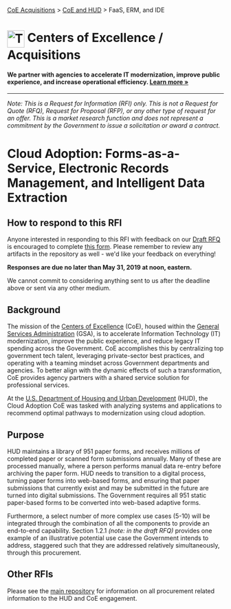 [CoE Acquisitions](https://github.com/GSA/coe-acquisitions) > [CoE and HUD](https://github.com/GSA/coe-hud-acquisitions) > FaaS, ERM, and IDE

<h1><img src="https://coe.gsa.gov/img/coe-logomark.svg" width="40px" align="top" alt="The Centers of Excellence Logo"> Centers of Excellence / Acquisitions</h1>

#### We partner with agencies to accelerate IT modernization, improve public experience, and increase operational efficiency. [Learn more »](https://coe.gsa.gov/about/)

---

*Note: This is a Request for Information (RFI) only. This is not a Request for Quote (RFQ), Request for Proposal (RFP), or any other type of request for an offer. This is a market research function and does not represent a commitment by the Government to issue a solicitation or award a contract.*

# Cloud Adoption: Forms-as-a-Service, Electronic Records Management, and Intelligent Data Extraction

## How to respond to this RFI

Anyone interested in responding to this RFI with feedback on our [Draft RFQ](Draft-RFQ.pdf) is encouraged to complete [this form](https://forms.gle/ZWWmFmmD8zSRizc16). Please remember to review any artifacts in the repository as well - we'd like your feedback on everything!

**Responses are due no later than May 31, 2019 at noon, eastern.**

We cannot commit to considering anything sent to us after the deadline above or sent via any other medium.

## Background

The mission of the [Centers of Excellence](https://coe.gsa.gov/) (CoE), housed within the [General Services Administration](https://gsa.gov) (GSA), is to accelerate Information Technology (IT) modernization, improve the public experience, and reduce legacy IT spending across the Government. CoE accomplishes this by centralizing top government tech talent, leveraging private-sector best practices, and operating with a teaming mindset across Government departments and agencies. To better align with the dynamic effects of such a transformation, CoE provides agency partners with a shared service solution for professional services.

At the [U.S. Department of Housing and Urban Development](https://www.hud.gov/) (HUD), the Cloud Adoption CoE was tasked with analyzing systems and applications to recommend optimal pathways to modernization using cloud adoption.

## Purpose

HUD maintains a library of 951 paper forms, and receives millions of completed paper or scanned form submissions annually. Many of these are processed manually, where a person performs manual data re-entry before archiving the paper form. HUD needs to transition to a digital process, turning paper forms into web-based forms, and ensuring that paper submissions that currently exist and may be submitted in the future are turned into digital submissions. The Government requires all 951 static paper-based forms to be converted into web-based adaptive forms. 

Furthermore, a select number of more complex use cases (5-10) will be integrated through the combination of all the components to provide an end-to-end capability. Section 1.2.1 *(note: in the draft RFQ)* provides one example of an illustrative potential use case the Government intends to address, staggered such that they are addressed relatively simultaneously, through this procurement.

## Other RFIs
Please see the [main repository](https://github.com/GSA/coe-hud-acquisitions/) for information on all procurement related information to the HUD and CoE engagement.
